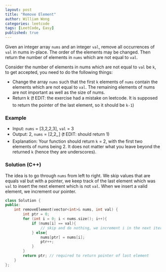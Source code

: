 ```yaml
---
layout: post
title: "Remove Element"
author: William Wong
categories: leetcode
tags: [LeetCode, Easy]
published: true
---
```


Given an integer array `nums` and an integer `val`, remove all occurrences of `val` in nums in-place. The order of the elements may be changed. Then return the number of elements in `nums` which are not equal to `val`.

Consider the number of elements in nums which are not equal to `val` be `k`, to get accepted, you need to do the following things:
- Change the array `nums` such that the first `k` elements of `nums` contain the elements which are not equal to `val`. The remaining elements of nums are not important as well as the size of nums.
- Return k (❗ EDIT: the exercise had a mistake on leetcode. It is supposed to return the pointer of the last element, so it should be `k-1`)

### Example
- Input: `nums` = [3,2,2,3], `val` = 3
- Output: 2, `nums` = [2,2,_,_] (❗ EDIT: should return 1)
- Explanation: Your function should return `k` = 2, with the first two elements of nums being 2.
It does not matter what you leave beyond the returned `k` (hence they are underscores).

### Solution (C++)
The idea is to go through `nums` from left to right. We skip values that are equals val but with a pointer, we keep track of the last element which was `val` to insert the next element which is not `val`.
When we insert a valid element, we increment our pointer.

```c++
class Solution {
public:
    int removeElement(vector<int>& nums, int val) {
        int ptr = 0;
        for (int i = 0; i < nums.size(); i++){
            if (nums[i] == val){
                // skip and do nothing, we increment i in the next iteration
            } else{
                nums[ptr] = nums[i];
                ptr++;
            }
        }
        return ptr; // required to return pointer of last element
    }
};
```
